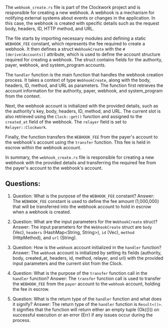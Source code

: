 The `webhook_create.rs` file is part of the Clockwork project and is responsible for creating a new webhook. A webhook is a mechanism for notifying external systems about events or changes in the application. In this case, the webhook is created with specific details such as the request body, headers, ID, HTTP method, and URL.

The file starts by importing necessary modules and defining a static `WEBHOOK_FEE` constant, which represents the fee required to create a webhook. It then defines a struct `WebhookCreate` with the `#[derive(Accounts)]` attribute, which is used to define the account structure required for creating a webhook. The struct contains fields for the authority, payer, webhook, and system_program accounts.

The `handler` function is the main function that handles the webhook creation process. It takes a context of type `WebhookCreate`, along with the body, headers, ID, method, and URL as parameters. The function first retrieves the account information for the authority, payer, webhook, and system_program from the context.

Next, the webhook account is initialized with the provided details, such as the authority's key, body, headers, ID, method, and URL. The current slot is also retrieved using the `Clock::get()` function and assigned to the `created_at` field of the webhook. The `relayer` field is set to `Relayer::Clockwork`.

Finally, the function transfers the `WEBHOOK_FEE` from the payer's account to the webhook's account using the `transfer` function. This fee is held in escrow within the webhook account.

In summary, the `webhook_create.rs` file is responsible for creating a new webhook with the provided details and transferring the required fee from the payer's account to the webhook's account.
## Questions: 
 1. Question: What is the purpose of the `WEBHOOK_FEE` constant?
   Answer: The `WEBHOOK_FEE` constant is used to define the fee amount (1,000,000) that will be transferred into the webhook account to hold in escrow when a webhook is created.

2. Question: What are the input parameters for the `WebhookCreate` struct?
   Answer: The input parameters for the `WebhookCreate` struct are `body` (Vec<u8>), `headers` (HashMap<String, String>), `id` (Vec<u8>), `method` (HttpMethod), and `url` (String).

3. Question: How is the `webhook` account initialized in the `handler` function?
   Answer: The `webhook` account is initialized by setting its fields (authority, body, created_at, headers, id, method, relayer, and url) with the provided input parameters and the current slot from the Clock.

4. Question: What is the purpose of the `transfer` function call in the `handler` function?
   Answer: The `transfer` function call is used to transfer the `WEBHOOK_FEE` from the `payer` account to the `webhook` account, holding the fee in escrow.

5. Question: What is the return type of the `handler` function and what does it signify?
   Answer: The return type of the `handler` function is `Result<()>`. It signifies that the function will return either an empty tuple (Ok(())) on successful execution or an error (Err) if any issues occur during the process.
    
